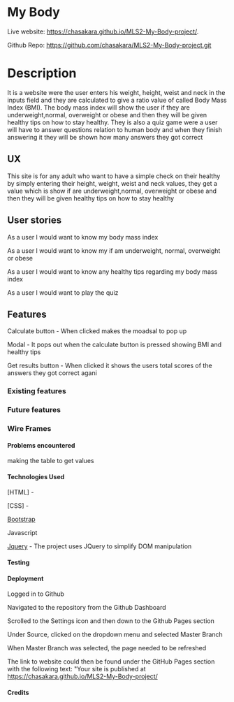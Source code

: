 # My Body 
Live website: https://chasakara.github.io/MLS2-My-Body-project/.

Github Repo: https://github.com/chasakara/MLS2-My-Body-project.git

# Description 
It is a website were the user enters his weight, height, weist and neck in the inputs
field and they are calculated to give a ratio value of called Body Mass Index (BMI).
The body mass index will show the user if they are underweight,normal, overweight or 
obese and then they will be given healthy tips on how to stay healthy. 
They is also a quiz game were a user will  have to answer questions relation to human
body and when they finish answering it they will be shown how many answers they got
correct

## UX

This site is for any adult who want to have a simple check on their healthy by simply 
entering their height, weight, weist and neck values, they get a value which is show 
if are underweight,normal, overweight or obese and then they will be given healthy tips on how to stay healthy 

## User stories
As a user l would want to know my body mass index
 
As a user l would want to know my if am underweight, normal, overweight or obese

As a user l would want to know any healthy tips regarding my body mass index 

As a user l would want to play the quiz

## Features

Calculate button - When clicked makes the moadsal to pop up

Modal - It pops out when the calculate button is pressed showing BMI and healthy tips 

Get results button - When clicked it shows the users total scores of the answers they 
got correct agani

### Existing features

### Future features


### Wire Frames

#### Problems encountered
making the table to get values

#### Technologies Used 

[HTML] - 

[CSS] - 

[Bootstrap](https://getbootstrap.com/)

Javascript

[Jquery](https://jquery.com/) -
The project uses JQuery to simplify DOM manipulation

#### Testing

#### Deployment

Logged in to Github

Navigated to the repository from the Github Dashboard

Scrolled to the Settings icon and then down to the Github Pages section

Under Source, clicked on the dropdown menu and selected Master Branch

When Master Branch was selected, the page needed to be refreshed

The link to website could then be found under the GitHub Pages section with the following text: "Your site is published at https://chasakara.github.io/MLS2-My-Body-project/

#### Credits

